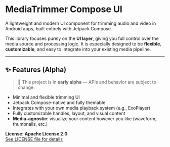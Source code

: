 # MediaTrimmer Compose UI

A lightweight and modern UI component for trimming audio and video in Android apps, built entirely with Jetpack Compose.

This library focuses purely on the **UI layer**, giving you full control over the media source and processing logic. It is especially designed to be **flexible**, **customizable**, and easy to integrate into your existing media pipeline.

---

## ✨ Features (Alpha)

> 🚧 This project is in **early alpha** — APIs and behavior are subject to change.

- Minimal and flexible trimming UI
- Jetpack Compose-native and fully themable
- Integrates with your own media playback system (e.g., ExoPlayer)
- Fully customizable handles, layout, and visual content
- **Media-agnostic**: visualize your content however you like (waveform, thumbnails, etc.)


**License: Apache License 2.0**  
[See LICENSE file for details](./LICENSE)
